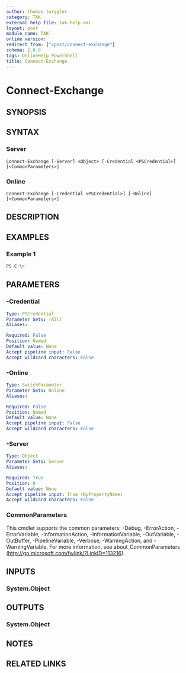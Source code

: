 ```yaml
---
author: thomas torggler
category: TAK
external help file: tak-help.xml
layout: post
module_name: TAK
online version:
redirect_from: ["/post/connect-exchange"]
schema: 2.0.0
tags: OnlineHelp PowerShell
title: Connect-Exchange
---
```


# Connect-Exchange

## SYNOPSIS


## SYNTAX

### Server
```
Connect-Exchange [-Server] <Object> [-Credential <PSCredential>] [<CommonParameters>]
```

### Online
```
Connect-Exchange [-Credential <PSCredential>] [-Online] [<CommonParameters>]
```

## DESCRIPTION


## EXAMPLES

### Example 1
```powershell
PS C:\> 
```



## PARAMETERS

### -Credential


```yaml
Type: PSCredential
Parameter Sets: (All)
Aliases:

Required: False
Position: Named
Default value: None
Accept pipeline input: False
Accept wildcard characters: False
```

### -Online


```yaml
Type: SwitchParameter
Parameter Sets: Online
Aliases:

Required: False
Position: Named
Default value: None
Accept pipeline input: False
Accept wildcard characters: False
```

### -Server


```yaml
Type: Object
Parameter Sets: Server
Aliases:

Required: True
Position: 0
Default value: None
Accept pipeline input: True (ByPropertyName)
Accept wildcard characters: False
```

### CommonParameters
This cmdlet supports the common parameters: -Debug, -ErrorAction, -ErrorVariable, -InformationAction, -InformationVariable, -OutVariable, -OutBuffer, -PipelineVariable, -Verbose, -WarningAction, and -WarningVariable.
For more information, see about_CommonParameters (http://go.microsoft.com/fwlink/?LinkID=113216).

## INPUTS

### System.Object


## OUTPUTS

### System.Object

## NOTES

## RELATED LINKS
